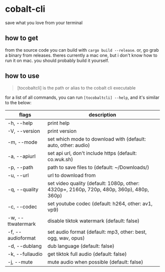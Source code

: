 # cobalt-cli
save what you love from your terminal
## how to get
from the source code you can build with `cargo build --release`. or, go grab a binary from releases. theres currently a mac one, but i don't know how to run it on mac. you should probably build it yourself.
## how to use
> [tocobaltcli] is the path or alias to the cobalt cli executable  

for a list of all commands, you can run `[tocobaltcli] --help`, and it's similar to the below:  

| flags                            | description                                                                               |
|----------------------------------|-------------------------------------------------------------------------------------------|
|  -h, --help                      | print help                                                                                |
|  -V, --version                   | print version                                                                             |
|  -m, --mode <mode>               | set which mode to download with (default: auto, other: audio)                             |
|  -a, --apiurl <apiurl>           | set api url, don't include https (default: co.wuk.sh)                                     |
|  -p, --path <path>               | path to save files to (default: ~/Downloads/)                                             |
|  -u, --url <url>                 | url to download from                                                                      |
|  -q, --quality <quality>         | set video quality (default: 1080p, other: 4320p+, 2160p, 720p, 480p, 360p), 480p, 360p)   |
|  -c, --codec <codec>             | set youtube codec (default: h264, other: av1, vp9)                                        |
|  -w, --ttwatermark               | disable tiktok watermark (default: false)                                                 |
|  -f, --audioformat <audioformat> | set audio format (default: mp3, other: best, ogg, wav, opus)                              |
|  -d, --dublang                   | dub language (default: false)                                                             |
|  -k, --fullaudio                 | get tiktok full audio (default: false)                                                    |
|  -j, --mute                      | mute audio when possible (default: false)                                                 |

